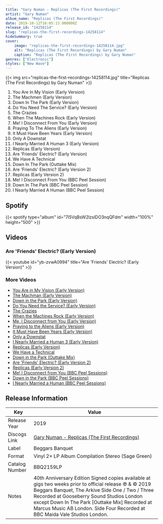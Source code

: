 ```yaml
---
title: "Gary Numan - Replicas (The First Recordings)"
artist: "Gary Numan"
album_name: "Replicas (The First Recordings)"
date: 2019-10-12T16:05:13.000000Z
release_id: "14258114"
slug: "replicas-the-first-recordings-14258114"
hideSummary: true
cover:
    image: "replicas-the-first-recordings-14258114.jpg"
    alt: "Replicas (The First Recordings) by Gary Numan"
    caption: "Replicas (The First Recordings) by Gary Numan"
genres: ["Electronic"]
styles: ["New Wave"]
---
```


{{< img src="replicas-the-first-recordings-14258114.jpg" title="Replicas (The First Recordings) by Gary Numan" >}}

<!-- section break -->

1. You Are In My Vision (Early Version)
2. The Machmen (Early Version)
3. Down In The Park (Early Version)
4. Do You Need The Service? (Early Version)
5. The Crazies 
6. When The Machines Rock (Early Version)
7. Me! I Disconnect From You (Early Version)
8. Praying To The Aliens (Early Version)
9. It Must Have Been Years (Early Version)
10. Only A Downstat
11. I Nearly Married A Human 3 (Early Version)
12. Replicas (Early Version)
13. Are 'Friends' Electric? (Early Version)
14. We Have A Technical 
15. Down In The Park (Outtake Mix)
16. Are 'Friends' Electric? (Early Version 2)
17. Replicas (Early Version 2)
18. Me! I Disconnect From You (BBC Peel Session)
19. Down In The Park (BBC Peel Session)
20. I Nearly Married A Human (BBC Peel Session)

<!-- section break -->


## Spotify
{{< spotify type="album" id="7I5VqBsW2lzslDO3nqQFdm" width="100%" height="500" >}}



## Videos
### Are 'Friends' Electric? (Early Version)
{{< youtube id="yb-zvwA0994" title="Are 'Friends' Electric? (Early Version)" >}}<br>

### More Videos

- [You Are in My Vision (Early Version)](https://www.youtube.com/watch?v=syXXDdt2FuQ)
- [The Machman (Early Version)](https://www.youtube.com/watch?v=UWJeYMgvMN4)
- [Down in the Park (Early Version)](https://www.youtube.com/watch?v=YOZ2cnTaGZM)
- [Do You Need the Service? (Early Version)](https://www.youtube.com/watch?v=fLo451kcJmU)
- [The Crazies](https://www.youtube.com/watch?v=-gXsmGoxl8k)
- [When the Machines Rock (Early Version)](https://www.youtube.com/watch?v=iubbPHJGPvE)
- [Me, I Disconnect from You (Early Version)](https://www.youtube.com/watch?v=p9BIiWFzo4c)
- [Praying to the Aliens (Early Version)](https://www.youtube.com/watch?v=yDPj-zofgDo)
- [It Must Have Been Years (Early Version)](https://www.youtube.com/watch?v=0XUG457PIGk)
- [Only a Downstat](https://www.youtube.com/watch?v=cYA9DQXyH5E)
- [I Nearly Married a Human 3 (Early Version)](https://www.youtube.com/watch?v=jPbkfPF_hm8)
- [Replicas (Early Version)](https://www.youtube.com/watch?v=aY7QRyt0qMk)
- [We Have a Technical](https://www.youtube.com/watch?v=PXHObgshCK8)
- [Down in the Park (Outtake Mix)](https://www.youtube.com/watch?v=0IKq5ICT2Xc)
- [Are 'Friends' Electric? (Early Version 2)](https://www.youtube.com/watch?v=VRqpSgnuR1c)
- [Replicas (Early Version 2)](https://www.youtube.com/watch?v=R0I3iGhfZgk)
- [Me! I Disconnect from You (BBC Peel Sessions)](https://www.youtube.com/watch?v=9okbA3gWP1Y)
- [Down in the Park (BBC Peel Sessions)](https://www.youtube.com/watch?v=Wdl5--cSVe8)
- [I Nearly Married a Human (BBC Peel Sessions)](https://www.youtube.com/watch?v=NTMKk8GrN4M)


## Release Information
|  Key           | Value                                                |
| ---------------| ---------------------------------------------------- |
| Release Year   | 2019                                   |
| Discogs Link   | [Gary Numan - Replicas (The First Recordings)](https://www.discogs.com/release/14258114-Gary-Numan--Tubeway-Army-Replicas-The-First-Recordings) |
| Label          | Beggars Banquet |
| Format         | Vinyl 2× LP Album Compilation Stereo (Sage Green) |
| Catalog Number | BBQ2159LP |
| Notes | 40th Anniversary Edition  Signed copies available at gigs two weeks prior to official release   ℗ & © 2019 Beggars Banquet, The Arkive  Side One / Two / Three Recorded at Gooseberry Sound Studios London except Down In The Park [Outtake Mix] Recorded at Marcus Music AB London. Side Four Recorded at BBC Maida Vale Studios London. |